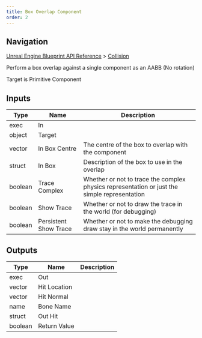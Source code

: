 ```yaml
---
title: Box Overlap Component
order: 2
---
```

## Navigation

[Unreal Engine Blueprint API Reference](https://dev.epicgames.com/documentation/en-us/unreal-engine/BlueprintAPI) > [Collision](https://dev.epicgames.com/documentation/en-us/unreal-engine/BlueprintAPI/Collision)

Perform a box overlap against a single component as an AABB (No rotation)

Target is Primitive Component

## Inputs

| Type | Name | Description |
| --- | --- | --- |
| exec | In |  |
| object | Target |  |
| vector | In Box Centre | The centre of the box to overlap with the component |
| struct | In Box | Description of the box to use in the overlap |
| boolean | Trace Complex | Whether or not to trace the complex physics representation or just the simple representation |
| boolean | Show Trace | Whether or not to draw the trace in the world (for debugging) |
| boolean | Persistent Show Trace | Whether or not to make the debugging draw stay in the world permanently |

## Outputs

| Type | Name | Description |
| --- | --- | --- |
| exec | Out |  |
| vector | Hit Location |  |
| vector | Hit Normal |  |
| name | Bone Name |  |
| struct | Out Hit |  |
| boolean | Return Value |  |

